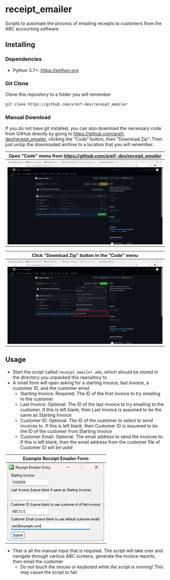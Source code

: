 # receipt_emailer

Scripts to automate the process of emailing receipts to customers from the ABC accounting software

## Installing

### Dependencies

- Python 3.7+: https://python.org

### Git Clone

Clone this repository to a folder you will remember

```bash
git clone https://github.com/areif-dev/receipt_emailer
```

### Manual Download

If you do not have git installed, you can also download the necessary code from GitHub directly by going to https://github.com/areif-dev/receipt_emailer, clicking the "Code" button, then "Download Zip". Then just unzip the downloaded archive to a location that you will remember.

| Open "Code" menu from https://github.com/areif-dev/receipt_emailer |
| :----------------------------------------------------------------: |
|        ![click_the_code_button](/screenshots/github_01.png)        |

|      Click "Download Zip" button in the "Code" menu      |
| :------------------------------------------------------: |
| ![click_the_download_button](/screenshots/github_02.png) |

## Usage

- Start the script called `receipt_emailer.ahk`, which should be stored in the directory you unpacked this repository to
- A small form will open asking for a starting invoice, last invoice, a customer ID, and the customer email
  - Starting Invoice: Required. The ID of the first invoice to try emailing to the customer
  - Last Invoice: Optional. The ID of the last invoice to try emailing to the customer. If this is left blank, then Last Invoice is assumed to be the same as Starting Invoice
  - Customer ID: Optional. The ID of the customer to select to send invoices to. If this is left blank, then Customer ID is assumed to be the ID of the customer from Starting Invoice
  - Customer Email: Optional. The email address to send the invoices to. If this is left blank, then the email address from the customer file of Customer ID will be used

|                       Example Receipt Emailer Form                       |
| :----------------------------------------------------------------------: |
| ![example_receipt_emailer_run](/screenshots/receipt_emailer_example.png) |

- That is all the manual input that is required. The script will take over and navigate through various ABC screens, generate the invoice reports, then email the customer
  - _*Do not touch the mouse or keyboard while the script is running!*_ This may cause the script to fail.
